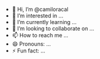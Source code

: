 - 👋 Hi, I’m @camiloracal
- 👀 I’m interested in ...
- 🌱 I’m currently learning ...
- 💞️ I’m looking to collaborate on ...
- 📫 How to reach me ...
- 😄 Pronouns: ...
- ⚡ Fun fact: ...

<!---
camiloracal/camiloracal is a ✨ special ✨ repository because its `README.md` (this file) appears on your GitHub profile.
You can click the Preview link to take a look at your changes.
--->
